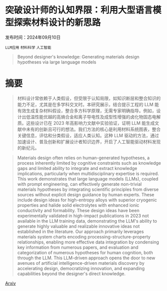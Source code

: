 # 突破设计师的认知界限：利用大型语言模型探索材料设计的新思路

发布时间：2024年09月10日

`LLM应用` `材料科学` `人工智能`

> Beyond designer's knowledge: Generating materials design hypotheses via large language models

# 摘要

> 材料设计常依赖于人类假设，但受限于认知局限，如知识断层和整合知识的能力不足，尤其是在多学科交叉时。本研究展示，结合提示工程的 LLM 能有效生成复杂材料假设，整合多方科学原理，无需专家明确指导。例如，设计出低温性能优越的高熵合金和离子导电性及成型性增强的卤化物固态电解质。这些设计已在 2023 年高影响力文献中实验验证，证明 LLM 能生成文献中未有的创新且可行的想法。我们方法的核心是利用材料系统图表，整合关键信息，评估和分类假设，适应人类认知。这种 LLM 驱动的方法，通过加速设计、普及创新和扩展设计者知识边界，开启了人工智能驱动材料发现的新纪元。

> Materials design often relies on human-generated hypotheses, a process inherently limited by cognitive constraints such as knowledge gaps and limited ability to integrate and extract knowledge implications, particularly when multidisciplinary expertise is required. This work demonstrates that large language models (LLMs), coupled with prompt engineering, can effectively generate non-trivial materials hypotheses by integrating scientific principles from diverse sources without explicit design guidance by human experts. These include design ideas for high-entropy alloys with superior cryogenic properties and halide solid electrolytes with enhanced ionic conductivity and formability. These design ideas have been experimentally validated in high-impact publications in 2023 not available in the LLM training data, demonstrating the LLM's ability to generate highly valuable and realizable innovative ideas not established in the literature. Our approach primarily leverages materials system charts encoding processing-structure-property relationships, enabling more effective data integration by condensing key information from numerous papers, and evaluation and categorization of numerous hypotheses for human cognition, both through the LLM. This LLM-driven approach opens the door to new avenues of artificial intelligence-driven materials discovery by accelerating design, democratizing innovation, and expanding capabilities beyond the designer's direct knowledge.

[Arxiv](https://arxiv.org/abs/2409.06756)
